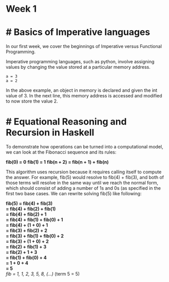 # Week 1
# # Basics of Imperative languages
In our first week, we cover the beginnings of Imperative versus Functional Programming.

Imperative programming languages, such as python, involve assigning values by changing the value stored at a particular memory address.
```
a = 3
a = 2
```
In the above example, an object in memory is declared and given the int value of 3. In the next line, this memory address is accessed and modified to now store the value 2.
# # Equational Reasoning and Recursion in Haskell
To demonstrate how operations can be turned into a computational model, we can look at the Fibonacci sequence and its rules:

**fib(0) = 0**
**fib(1) = 1**
**fib(n + 2) = fib(n + 1) + fib(n)**

This algorithm uses recursion because it requires calling itself to compute the answer. For example, fib(5) would resolve to fib(4) + fib(3), and both of those terms will resolve in the same way until we reach the normal form, which should consist of adding a number of 1s and 0s (as specified in the first two base cases. We can rewrite solving fib(5) like following:

**fib(5) = fib(4) + fib(3)**<br/>
       **= fib(4) + fib(2) + fib(1)**<br/>
       **= fib(4) + fib(2) + 1**<br/>
       **= fib(4) + fib(1) + fib(0) + 1**<br/>
       **= fib(4) + (1 + 0) + 1**<br/>
       **= fib(3) + fib(2) + 2**<br/>
       **= fib(3) + fib(1) + fib(0) + 2**<br/>
       **= fib(3) + (1 + 0) + 2**<br/>
       **= fib(2) + fib(1) + 3**<br/>
       **= fib(2) + 1 + 3**<br/>
       **= fib(1) + fib(0) + 4**<br/>
       **= 1 + 0 + 4**<br/>
       **= 5**<br/>
*fib = 1, 1, 2, 3, 5, 8, (...)* (term 5 = 5)
